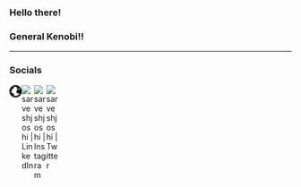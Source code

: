 ### Hello there!
### General Kenobi!!

<hr>

### Socials

[<img align="left" alt="sarveshjoshiportfoliosite" width="22px" src="https://raw.githubusercontent.com/iconic/open-iconic/master/svg/globe.svg" />][website]
[<img align="left" alt="sarveshjoshi | LinkedIn" width="22px" src="https://cdn.jsdelivr.net/npm/simple-icons@v3/icons/linkedin.svg" />][linkedin]
[<img align="left" alt="sarveshjoshi | Instagram" width="22px" src="https://cdn.jsdelivr.net/npm/simple-icons@v3/icons/instagram.svg" />][instagram]
[<img align="left" alt="sarveshjoshi | Twitter" width="22px" src="https://cdn.jsdelivr.net/npm/simple-icons@v3/icons/twitter.svg" />][twitter]

<br />
<br />

[website]: http://sarveshjoshi1.pythonanywhere.com/
[twitter]: https://twitter.com/emperorofarkham
[instagram]: https://www.instagram.com/_sarveshjoshi__/
[linkedin]: https://www.linkedin.com/in/sarvesh-joshi/


<!-- ![Obi Wan Kenobi](https://i.redd.it/8hkekbti9a221.jpg) -->
<!--
**sarveshggn/sarveshggn** is a ✨ _special_ ✨ repository because its `README.md` (this file) appears on your GitHub profile.

Here are some ideas to get you started:

- 🔭 I’m currently working on ...
- 🌱 I’m currently learning ...
- 👯 I’m looking to collaborate on ...
- 🤔 I’m looking for help with ...
- 💬 Ask me about ...
- 📫 How to reach me: ...
- 😄 Pronouns: ...
- ⚡ Fun fact: ...
-->
